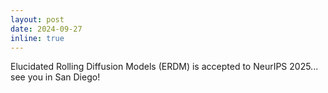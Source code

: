 ```yaml
---
layout: post
date: 2024-09-27
inline: true
---
```


Elucidated Rolling Diffusion Models (ERDM) is accepted to NeurIPS 2025... see you in San Diego!